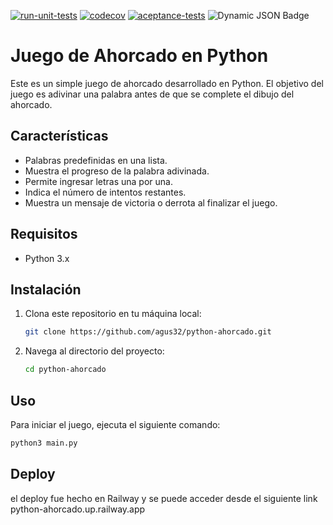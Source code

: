 [![run-unit-tests](https://github.com/agus32/python-ahorcado/actions/workflows/unit-test.yml/badge.svg)](https://github.com/agus32/python-ahorcado/actions/workflows/unit-test.yml)  [![codecov](https://codecov.io/gh/agus32/python-ahorcado/graph/badge.svg?token=IN4OURMEV5)](https://codecov.io/gh/agus32/python-ahorcado)  [![aceptance-tests](https://github.com/agus32/python-ahorcado/actions/workflows/aceptance-test.yml/badge.svg)](https://github.com/agus32/python-ahorcado/actions/workflows/aceptance-test.yml) ![Dynamic JSON Badge](https://img.shields.io/badge/dynamic/json?url=https%3A%2F%2Fraw.githubusercontent.com%2Fagus32%2Fpython-ahorcado%2Fmain%2Fpylint_score.json&query=%24.message)


# Juego de Ahorcado en Python

Este es un simple juego de ahorcado desarrollado en Python. El objetivo del juego es adivinar una palabra antes de que se complete el dibujo del ahorcado.

## Características

- Palabras predefinidas en una lista.
- Muestra el progreso de la palabra adivinada.
- Permite ingresar letras una por una.
- Indica el número de intentos restantes.
- Muestra un mensaje de victoria o derrota al finalizar el juego.

## Requisitos

- Python 3.x

## Instalación

1. Clona este repositorio en tu máquina local:
    ```bash
    git clone https://github.com/agus32/python-ahorcado.git
    ```

2. Navega al directorio del proyecto:
    ```bash
    cd python-ahorcado
    ```

## Uso

Para iniciar el juego, ejecuta el siguiente comando:
```bash
python3 main.py
```
## Deploy
el deploy fue hecho en Railway y se puede acceder desde el siguiente link
python-ahorcado.up.railway.app
